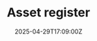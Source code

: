 ---
title: Asset register
linkTitle: Asset register
date: '2025-04-29T17:09:00Z'
weight: 1
description: No content
draft: false
ref: asset-register
---